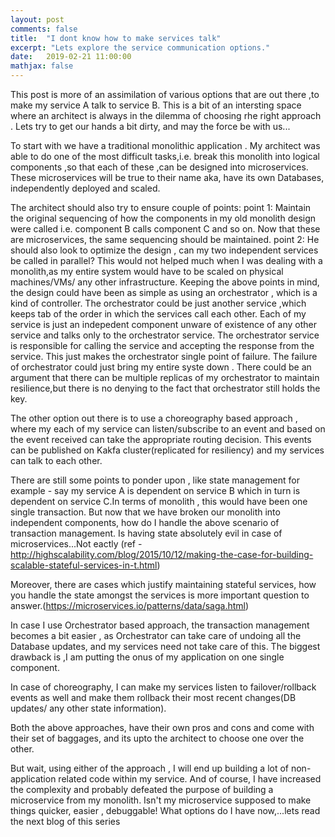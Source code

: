 ```yaml
---
layout: post
comments: false
title:  "I dont know how to make services talk"
excerpt: "Lets explore the service communication options."
date:   2019-02-21 11:00:00
mathjax: false
---
```


This post is more of an assimilation of various options that are out there ,to make my service A talk to service B. This is a bit of an intersting space where an architect is always in the dilemma of choosing rhe right approach . 
Lets try to get our hands a bit dirty, and may the force be with us...

To start with we have a traditional monolithic application . My architect was able to do one of the most difficult tasks,i.e. break this monolith into logical components ,so that each of these ,can be designed into microservices. These microservices will be true to their name aka, have its own Databases, independently deployed and scaled.

The architect should also try to ensure couple of points:
point 1: Maintain the original sequencing of how the components in my old monolith design were called i.e. component B calls component C and so on. Now that these are microservices, the same sequencing should be maintained.
point 2: He should also look to optimize the design , can my two independent services be called in parallel? This would not helped much when I was dealing with a monolith,as my entire system would have to be scaled on physical machines/VMs/ any other infrastructure.
Keeping the above points in mind, the design could have been as simple as using an orchestrator , which is a kind of controller. The orchestrator could be just another service ,which keeps tab of the order in which the services call each other. Each of my service is just an indepedent component unware of existence of any other service and talks only to the orchestrator service. The orchestrator service is responsible for calling the service and accepting the response from the service. This just makes the orchestrator single point of failure. The failure of orchestrator could just bring my entire syste down . There could be an argument that there can be multiple replicas of my orchestrator to maintain resilience,but there is no denying to the fact that orchestrator still holds the key.

The other option out there is to use a choreography based approach , where my each of my service can listen/subscribe to an event and based on the event received can take the appropriate routing decision. This events can be published on Kakfa cluster(replicated for resiliency) and my services can talk to each other. 

There are still some points to ponder upon , like state management for example - say my service A is dependent on service B which in turn is dependent on service C.In terms of monolith , this would have been one single transaction. 
But now that we have broken our monolith into independent components, how do I handle the above scenario of transaction management.
Is having state absolutely evil in case of microservices...Not eactly (ref - http://highscalability.com/blog/2015/10/12/making-the-case-for-building-scalable-stateful-services-in-t.html)

Moreover, there are cases which justify maintaining stateful services, how you handle the state amongst the services is more important question to answer.(https://microservices.io/patterns/data/saga.html)

In case I use Orchestrator based approach, the transaction management becomes a bit easier , as Orchestrator can take care of undoing all the Database updates, and my services need not take care of this. The biggest drawback is ,I am putting the onus of my application on one single component.

In case of choreography, I can make my services listen to failover/rollback events as well and make them rollback their most recent changes(DB updates/ any other state information).

Both the above approaches, have their own pros and cons and come with their set of baggages, and its upto the architect to choose one over the other.

But wait, using either of the approach , I will end up building a lot of non-application related code within my service. And of course, I have increased the complexity and probably defeated the purpose of building a microservice from my monolith.  Isn't my microservice supposed to make things quicker, easier , debuggable! What options do I have now,...lets read the next blog of this series
